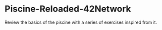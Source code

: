 # Piscine-Reloaded-42Network
Review the basics of the piscine with a series of exercises inspired from it.
